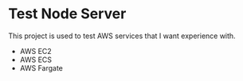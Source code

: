 # Test Node Server

This project is used to test AWS services that I want experience with.

- AWS EC2
- AWS ECS
- AWS Fargate
